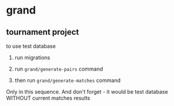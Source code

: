 grand
=====

tournament project
------------------
to use test database

1. run migrations

2. run ```grand/generate-pairs``` command

3. then run ```grand/generate-matches``` command

Only in this sequence. And don't forget - it would be test database WITHOUT current matches results